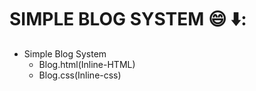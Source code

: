 # SIMPLE  BLOG  SYSTEM :smile: ⬇️:

- Simple Blog System
     - Blog.html(Inline-HTML)
     - Blog.css(Inline-css) 
